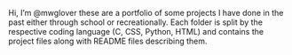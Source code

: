 Hi, I’m @mwglover
these are a portfolio of some projects I have done in the past either through school or recreationally.
Each folder is split by the respective coding language (C, CSS, Python, HTML) and contains the project files along with README files describing them.
<!---
mwglover/mwglover is a ✨ special ✨ repository because its `README.md` (this file) appears on your GitHub profile.
You can click the Preview link to take a look at your changes.
--->
